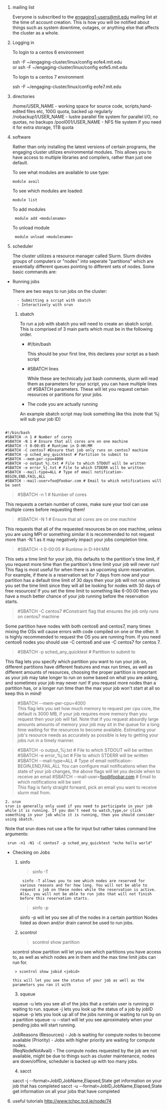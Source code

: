 1.  mailing list

    Everyone is subscribed to the engaging1-users@mit.edu mailing list at the time of account creation. This is how you will be notified about things such as system downtime, outages, or anything else that affects the cluster as a whole.

2.  Logging in

    To login to a centos 6 environment
    
    ssh -F ~/engaging-cluster/linux/config eofe4.mit.edu  
    or
    ssh -F ~/engaging-cluster/linux/config eofe5.mit.edu

    To login to a centos 7 environment

    ssh -F ~/engaging-cluster/linux/config eofe7.mit.edu

3.  directories

    /home/USER_NAME - working space for source code, scripts,hand-edited files etc, 100G quota, backed up regularly
    /nobackup1/USER_NAME - lustre parallel file system for parallel I/O, no quotas, no backups
    /pool001/USER_NAME - NFS file system if you need it for extra storage, 1TB quota

4.  software
    
    Rather than only installing the latest versions of certain programs, the engaging cluster utilizes environmental modules. This allows you to have access to multiple libraries and compilers, rather than just one default. 

    To see what modules are available to use type:

        module avail

    To see which modules are loaded:
    
        module list

    To add modules

         module add <modulename>

    To unload module

         module unload <modulename>

5.  scheduler 

    The cluster utilizes a resource manager called Slurm. Slurm divides groups of computers or "nodes" into seperate "partitions" which are essentially different queues pointing to different sets of nodes.  Some basic commands are:

* Running jobs

    There are two ways to run jobs on the cluster:

        - Submitting a script with sbatch 
        - Interactively with srun
    
    1. sbatch

        To run a job with sbatch you will need to create an sbatch script. This is comprised of 3 main parts which must be in the following order.

        - #!/bin/bash  

          This should be your first line, this declares your script as a bash script
        
        - #SBATCH lines   

          While these are technically just bash comments, slurm will read them as parameters for your script, you can have multiple lines of #SBATCH parameters. These will let you request certain resources or partitions for your jobs.

        - The code you are actually running 

            
        An example sbatch script may look something like this (note that %j will sub your job ID)

<code>
#!/bin/bash 
#SBATCH -n 1 # Number of cores 
#SBATCH -N 1 # Ensure that all cores are on one machine 
#SBATCH -t 0-00:05 # Runtime in D-HH:MM 
#SBATCH -C centos7 #Ensure that job only runs on centos7 machine
#SBATCH -p sched_any_quicktest # Partition to submit to 
#SBATCH --mem-per-cpu=4000 
#SBATCH -o output_%j.txt # File to which STDOUT will be written
#SBATCH -e error_%j.txt # File to which STDERR will be written
#SBATCH --mail-type=ALL # Type of email notification- BEGIN,END,FAIL,ALL 
#SBATCH --mail-user=foo@foobar.com # Email to which notifications will be sent  
</code>

> #SBATCH -n 1 # Number of cores 

This requests a certain number of cores, make sure your tool can use multiple cores before requesting them!

> #SBATCH -N 1 # Ensure that all cores are on one machine 

This requests that all of the requested resources be on one machine, unless you are using MPI or something similar it is recommended to not request more than -N 1 as it may negatively impact your jobs completion time.

> #SBATCH -t 0-00:05 # Runtime in D-HH:MM 

This sets a time limit for your job, this defaults to the partition's time limit, if you request more time than the partition's time limit your job will never run! This flag is most useful for when there is an upcoming slurm reservation. For example, if there is a reservation set for 7 days from now and your partition has a default time limit of 30 days then your job will not run unless you set the time limit since they will all be looking for nodes with 30 days of free resources! If you set the time limit to something like 6-00:00 then you have a much better chance of your job running before the reservation starts. 

> #SBATCH -C centos7 #Constraint flag that ensures the job only runs on centos7 machine

Some partition have nodes with both centos6 and centos7, many times mixing the OSs will cause errors with code compiled on one or the other. It is highly recommended to request the OS you are running from. If you need centos6 nodes you should use -C centos6 and use -C centos7 for centos 7.

> #SBATCH -p sched_any_quicktest # Partition to submit to 

This flag lets you specify which partition you want to run your job on, different partitions have different features and max run times, as well as different amounts of resources, choosing the proper partition is important as your job may take longer to run on some based on what you are asking, and sometimes your job may never run! If you request more nodes than a partition has, or a longer run time than the max your job won't start at all so keep this in mind!

> #SBATCH --mem-per-cpu=4000  
This flag lets you set how much memory to request per cpu core, the default is 3000 MB, if your job requires more memory than you request then your job will fail. Note that if you request absurdly large amounts amounts of memory your job may sit in the queue for a long time waiting for the resources to become available. Estimating your job's resource needs as accurately as possible is key to getting your jobs run in a timely manner.

> #SBATCH -o output_%j.txt # File to which STDOUT will be written
> #SBATCH -e error_%j.txt # File to which STDERR will be written
> #SBATCH --mail-type=ALL # Type of email notification- BEGIN,END,FAIL,ALL 
You can configure mail notifications when the state of your job changes, the above flags will let you decide when to receive an email
> #SBATCH --mail-user=foo@foobar.com # Email to which notifications will be sent  
This flag is fairly straight forward, pick an email you want to receive slurm mail from.

    
    2. srun 
	srun is generally only used if you need to participate in your job while it is running. If you don't need to watch,type,or click something in your job while it is running, then you should consider using sbatch. 

Note that srun does not use a file for input but rather takes command line arguments:

     srun -n1 -N1 -C centos7 -p sched_any_quicktest "echo hello world"


* Checking on Jobs

    1. sinfo 
       
        > sinfo -T

            sinfo -T allows you to see which nodes are reserved for various reasons and for how long. You will not be able to request a job on these nodes while the reservation is active. Also, you will not be able to run jobs that will not finish before this reservation starts.

        > sinfo -p <partitionname> 

          sinfo -p will let you see all of the nodes in a certain partition 
          Nodes listed as down and/or drain cannot be used to run jobs.
    2. scontrol
   
       > scontrol show partition

	scontrol show partition will let you see which partitions you have access to, as well as which nodes are in them and the max time limit jobs can run for.

       > scontrol show jobid <jobid>
	
	  this will let you see the status of your job as well as the parameters you ran it with

    3.  squeue
    
 
	squeue -u <username> lets you see all of the jobs that a certain user is running or waiting to run.
	squeue -j <jobid> lets you look up the status of a job by jobID
        squeue -p <partitionname> lets you look up all of the jobs running or waiting to run by on a partition
        squeue -u <username> --start will let you see aproximately when your pending jobs will start running.

	JobReasons
	(Resources) - Job is waiting for compute nodes to become available
	(Priority) - Jobs with higher priority are waiting for compute nodes.  
	(ReqNodeNotAvail) - The compute nodes requested by the job are not available, might be due to things such as cluster maintenance, nodes are down/offline, scheduler is backed up with too many jobs.

    4. sacct

	sacct -j <jobid> --format=JobID,JobName,Elapsed,State    get information on your job that has completed
	sacct -u <username> --format=JobID,JobName,Elapsed,State  get information on all your jobs that have completed


6.  useful tutorials http://www.tchpc.tcd.ie/node/74

 
